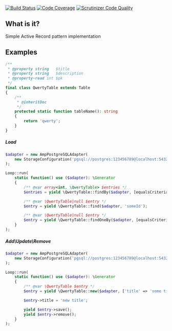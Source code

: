 [![Build Status](https://travis-ci.org/php-service-bus/active-record.svg?branch=v3.0)](https://travis-ci.org/php-service-bus/active-record)
[![Code Coverage](https://scrutinizer-ci.com/g/php-service-bus/active-record/badges/coverage.png?b=v3.0)](https://scrutinizer-ci.com/g/php-service-bus/active-record/?branch=v3.0)
[![Scrutinizer Code Quality](https://scrutinizer-ci.com/g/php-service-bus/active-record/badges/quality-score.png?b=v3.0)](https://scrutinizer-ci.com/g/php-service-bus/active-record/?branch=v3.0)

## What is it?

Simple Active Record pattern implementation

## Examples

```php
/**
 * @property string   $title
 * @property string   $description
 * @property-read int $pk
 */
final class QwertyTable extends Table
{
    /**
     * @inheritDoc
     */
    protected static function tableName(): string
    {
        return 'qwerty';
    }
}
```

##### Load
```php
$adapter = new AmpPostgreSQLAdapter(
    new StorageConfiguration('pgsql://postgres:123456789@localhost:5432/test')
);

Loop::run(
    static function() use ($adapter): \Generator
    {
        /** @var array<int, \QwertyTable> $entries */
        $entries = yield \QwertyTable::findBy($adapter, [equalsCriteria('id', 'someId')], 100);

        /** @var \QwertyTable|null $entry */
        $entry = yield \QwertyTable::find($adapter, 'someId');

        /** @var \QwertyTable|null $entry */
        $entry = yield \QwertyTable::findOneBy($adapter, [equalsCriteria('title', 'expected title')]);
    }
);
```

##### Add\Update\Remove
```php
$adapter = new AmpPostgreSQLAdapter(
    new StorageConfiguration('pgsql://postgres:123456789@localhost:5432/test')
);

Loop::run(
    static function() use ($adapter): \Generator
    {
        /** @var \QwertyTable $entry */
        $entry = yield \QwertyTable::new($adapter, ['title' => 'some title', ['description' => 'some description']]);

        $entry->title = 'new title';

        yield $entry->save();
        yield $entry->remove();
    }
);

```
